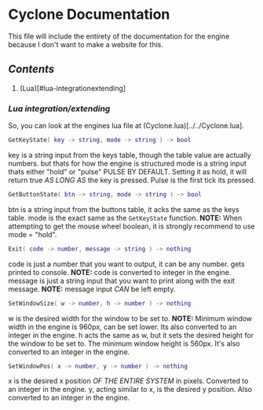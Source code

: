 # Cyclone Documentation

This file will include the entirety of the documentation for the engine because I don't want to make a website for this.

## *Contents*
1. (Lua)[#lua-integrationextending]

### *Lua integration/extending*
So, you can look at the engines lua file at (Cyclone.lua)[../../Cyclone.lua].

```lua
GetKeyState( key -> string, mode -> string ) -> bool
```
key is a string input from the keys table, though the table value are actually numbers. but thats for how the engine is structured
mode is a string input thats either "hold" or "pulse" PULSE BY DEFAULT. Setting it as hold, it will return true *AS LONG AS* the key is pressed. Pulse is the first tick its pressed.

```lua
GetButtonState( btn -> string, mode -> string ) -> bool
```
btn is a string input from the buttons table, it acks the same as the keys table.
mode is the exact same as the ``GetKeyState`` function. **NOTE:** When attempting to get the mouse wheel boolean, it is strongly recommend to use mode = "hold".

```lua
Exit( code -> number, message -> string ) -> nothing
```
code is just a number that you want to output, it can be any number. gets printed to console. **NOTE:** code is converted to integer in the engine.
message is just a string input that you want to print along with the exit message. **NOTE:** message input *CAN* be left empty.

```lua
SetWindowSize( w -> number, h -> number ) -> nothing
```
w is the desired width for the window to be set to. **NOTE:** Minimum window width in the engine is 960px, can be set lower. Its also converted to an integer in the engine.
h acts the same as w, but it sets the desired height for the window to be set to. The minimum window height is 560px. It's also converted to an integer in the engine.

```lua
SetWindowPos( x -> number, y -> number ) -> nothing
```
x is the desired x position *OF THE ENTIRE SYSTEM* in pixels. Converted to an integer in the engine.
y, acting similar to x, is the desired y position. Also converted to an integer in the engine.

